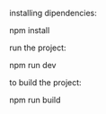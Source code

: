 installing dipendencies:

npm install

run the project:

npm run dev 

to build the project:

npm run build

